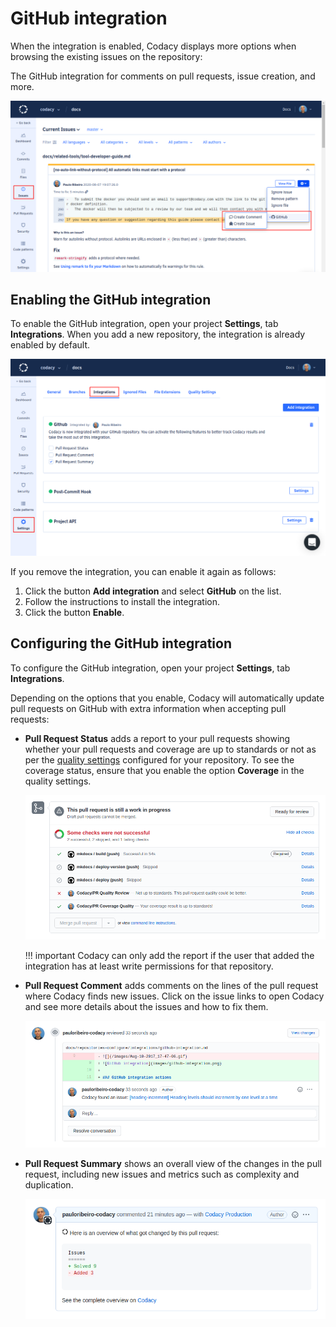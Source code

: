 # GitHub integration

<!-- TODO Improve intro -->
When the integration is enabled, Codacy displays more options when browsing the existing issues on the repository:

The GitHub integration for comments on pull requests, issue creation, and more.

![GitHub integration for issues](images/github-integration-issues.png)

## Enabling the GitHub integration

To enable the GitHub integration, open your project **Settings**, tab **Integrations**. When you add a new repository, the integration is already enabled by default.

![GitHub integration](images/github-integration.png)

If you remove the integration, you can enable it again as follows:

1.  Click the button **Add integration** and select **GitHub** on the list.
1.  Follow the instructions to install the integration.
1.  Click the button **Enable**.

## Configuring the GitHub integration

To configure the GitHub integration, open your project **Settings**, tab **Integrations**.

Depending on the options that you enable, Codacy will automatically update pull requests on GitHub with extra information when accepting pull requests:

-   **Pull Request Status** adds a report to your pull requests showing whether your pull requests and coverage are up to standards or not as per the [quality settings](../../repositories/quality-settings.md) configured for your repository. To see the coverage status, ensure that you enable the option **Coverage** in the quality settings.

    ![Pull request status on GitHub](images/github-integration-pr-status.png)

    !!! important
        Codacy can only add the report if the user that added the integration has at least write permissions for that repository.

-   **Pull Request Comment** adds comments on the lines of the pull request where Codacy finds new issues. Click on the issue links to open Codacy and see more details about the issues and how to fix them.

    ![Pull request comment on GitHub](images/github-integration-pr-comment.png)


-   **Pull Request Summary** shows an overall view of the changes in the pull request, including new issues and metrics such as complexity and duplication.

    ![Pull request summary on GitHub](images/github-integration-pr-summary.png)
